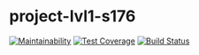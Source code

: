 # project-lvl1-s176
[![Maintainability](https://api.codeclimate.com/v1/badges/a99a88d28ad37a79dbf6/maintainability)](https://codeclimate.com/github/LeonidKuzmin/project-lvl1-s176/maintainability)
[![Test Coverage](https://api.codeclimate.com/v1/badges/a99a88d28ad37a79dbf6/test_coverage)](https://codeclimate.com/github/LeonidKuzmin/project-lvl1-s176/test_coverage)
[![Build Status](https://travis-ci.org/LeonidKuzmin/project-lvl1-s176.svg?branch=master)](https://travis-ci.org/LeonidKuzmin/project-lvl1-s176)
